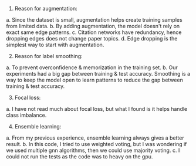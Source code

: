 1. Reason for augmentation:

a. Since the dataset is small, augmentation helps create training samples from limited data.
b. By adding augmentation, the model doesn't rely on exact same edge patterns.
c. Citation networks have redundancy, hence dropping edges does not change paper topics.
d. Edge dropping is the simplest way to start with augmentation.

2. Reason for label smoothing:

a. To prevent overconfidence & memorization in the training set.
b. Our experiments had a big gap between training & test accuracy. Smoothing is a way to keep the model open to learn patterns to reduce the gap between training & test accuracy.

3. Focal loss:

a. I have not read much about focal loss, but what I found is it helps handle class imbalance.

4. Ensemble learning:

a. From my previous experience, ensemble learning always gives a better result.
b. In this code, I tried to use weighted voting, but I was wondering if we used multiple gnn algorithms, then we could use majority voting.
c. I could not run the tests as the code was to heavy on the gpu.

